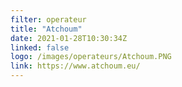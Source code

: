 ```yaml
---
filter: operateur
title: "Atchoum"
date: 2021-01-28T10:30:34Z
linked: false
logo: /images/operateurs/Atchoum.PNG
link: https://www.atchoum.eu/
---
```

